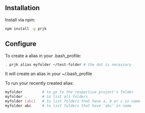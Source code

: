 Installation
---

Install via npm:
```bash
npm install -g prjk
```


Configure 
---

To create a alias in your .bash_profile:
```bash
. prjk alias myfolder ~/test-folder # the dot is necessary
```

It will create an alias in your ~/.bash_profile


To run your recently created alias:
```bash
myfolder         # to go to the respective project's folder
myfolder .       # to list all folders
myfolder [abc]   # to list folders that have a, b or c in name
myfolder abc     # to list folders that have 'abc' in name
```

